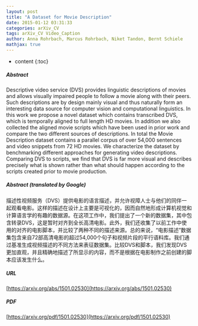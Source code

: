 ```yaml
---
layout: post
title: "A Dataset for Movie Description"
date: 2015-01-12 03:31:33
categories: arXiv_CV
tags: arXiv_CV Video_Caption
author: Anna Rohrbach, Marcus Rohrbach, Niket Tandon, Bernt Schiele
mathjax: true
---
```


* content
{:toc}

##### Abstract
Descriptive video service (DVS) provides linguistic descriptions of movies and allows visually impaired people to follow a movie along with their peers. Such descriptions are by design mainly visual and thus naturally form an interesting data source for computer vision and computational linguistics. In this work we propose a novel dataset which contains transcribed DVS, which is temporally aligned to full length HD movies. In addition we also collected the aligned movie scripts which have been used in prior work and compare the two different sources of descriptions. In total the Movie Description dataset contains a parallel corpus of over 54,000 sentences and video snippets from 72 HD movies. We characterize the dataset by benchmarking different approaches for generating video descriptions. Comparing DVS to scripts, we find that DVS is far more visual and describes precisely what is shown rather than what should happen according to the scripts created prior to movie production.

##### Abstract (translated by Google)
描述性视频服务（DVS）提供电影的语言描述，并允许视障人士与他们的同伴一起观看电影。这样的描述在设计上主要是可视化的，因而自然地形成计算机视觉和计算语言学的有趣的数据源。在这项工作中，我们提出了一个新的数据集，其中包含转录DVS，这是暂时对齐到全长高清电影。此外，我们还收集了以前工作中使用的对齐的电影脚本，并比较了两种不同的描述来源。总的来说，“电影描述”数据集包含来自72部高清电影的超过54,000个句子和视频片段的平行语料库。我们通过基准生成视频描述的不同方法来表征数据集。比较DVS和脚本，我们发现DVS更加直观，并且精确地描述了所显示的内容，而不是根据在电影制作之前创建的脚本应该发生什么。

##### URL
[https://arxiv.org/abs/1501.02530](https://arxiv.org/abs/1501.02530)

##### PDF
[https://arxiv.org/pdf/1501.02530](https://arxiv.org/pdf/1501.02530)


